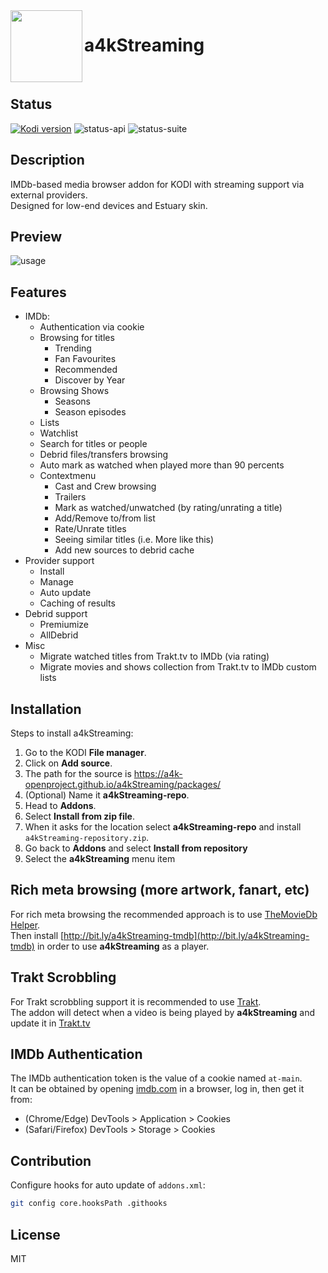 <img align="left" width="115px" height="115px" src="icon.png">

# a4kStreaming

<br/>

## Status
[![Kodi version](https://img.shields.io/badge/kodi%20versions-20--21-blue)](https://kodi.tv/) ![status-api](https://github.com/a4k-openproject/a4kStreaming/workflows/API/badge.svg) ![status-suite](https://github.com/a4k-openproject/a4kStreaming/workflows/Suite/badge.svg)

## Description

IMDb-based media browser addon for KODI with streaming support via external providers.
<br/>
Designed for low-end devices and Estuary skin.

## Preview
![usage](https://media.giphy.com/media/IdUqHVT9dxgZ5YEObr/source.gif)

## Features
  * IMDb:
    * Authentication via cookie
    * Browsing for titles
      * Trending
      * Fan Favourites
      * Recommended
      * Discover by Year
    * Browsing Shows
      * Seasons
      * Season episodes
    * Lists
    * Watchlist
    * Search for titles or people
    * Debrid files/transfers browsing
    * Auto mark as watched when played more than 90 percents
    * Contextmenu
      * Cast and Crew browsing
      * Trailers
      * Mark as watched/unwatched (by rating/unrating a title)
      * Add/Remove to/from list
      * Rate/Unrate titles
      * Seeing similar titles (i.e. More like this)
      * Add new sources to debrid cache
  * Provider support
    * Install
    * Manage
    * Auto update
    * Caching of results
  * Debrid support
    * Premiumize
    * AllDebrid
  * Misc
    * Migrate watched titles from Trakt.tv to IMDb (via rating)
    * Migrate movies and shows collection from Trakt.tv to IMDb custom lists

## Installation

Steps to install a4kStreaming:
1. Go to the KODI **File manager**.
2. Click on **Add source**.
3. The path for the source is https://a4k-openproject.github.io/a4kStreaming/packages/
4. (Optional) Name it **a4kStreaming-repo**.
5. Head to **Addons**.
6. Select **Install from zip file**.
7. When it asks for the location select **a4kStreaming-repo** and install `a4kStreaming-repository.zip`.
8. Go back to **Addons** and select **Install from repository**
9. Select the **a4kStreaming** menu item

## Rich meta browsing (more artwork, fanart, etc)

For rich meta browsing the recommended approach is to use [TheMovieDb Helper](https://kodi.wiki/view/Add-on:TheMovieDb_Helper).
<br/>
Then install [http://bit.ly/a4kStreaming-tmdb](http://bit.ly/a4kStreaming-tmdb) in order to use **a4kStreaming** as a player.

## Trakt Scrobbling

For Trakt scrobbling support it is recommended to use [Trakt](https://kodi.tv/addon/program-add-ons-scripts/trakt).
<br/>
The addon will detect when a video is being played by **a4kStreaming** and update it in [Trakt.tv](https://trakt.tv)

## IMDb Authentication

The IMDb authentication token is the value of a cookie named `at-main`.
</br>
It can be obtained by opening [imdb.com](https://www.imdb.com) in a browser, log in, then get it from:
* (Chrome/Edge) DevTools > Application > Cookies
* (Safari/Firefox) DevTools > Storage > Cookies

## Contribution

Configure hooks for auto update of `addons.xml`:
```sh
git config core.hooksPath .githooks
```
## License

MIT
